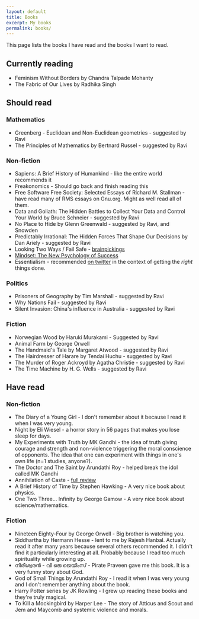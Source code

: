 ```yaml
---
layout: default
title: Books
excerpt: My books
permalink: books/
---
```


This page lists the books I have read and the books I want to read.

## Currently reading ##

* Feminism Without Borders by Chandra Talpade Mohanty
* The Fabric of Our Lives by Radhika Singh

## Should read ##

### Mathematics

* Greenberg - Euclidean and Non-Euclidean geometries - suggested by Ravi
* The Principles of Mathematics by Bertnard Russel - suggested by Ravi


### Non-fiction

* Sapiens: A Brief History of Humankind - like the entire world recommends it
* Freakonomics - Should go back and finish reading this
* Free Software Free Society: Selected Essays of Richard M. Stallman - have read many of RMS essays on Gnu.org. Might as well read all of them.
* Data and Goliath: The Hidden Battles to Collect Your Data and Control Your World by Bruce Schneier - suggested by Ravi
* No Place to Hide by Glenn Greenwald - suggested by Ravi, and Snowden
* Predictably Irrational: The Hidden Forces That Shape Our Decisions by Dan Ariely - suggested by Ravi
* Looking Two Ways / Fail Safe - [brainpickings](https://www.brainpickings.org/2013/05/15/debbie-millman-look-both-ways-fail-safe/)
* [Mindset: The New Psychology of Success](https://www.brainpickings.org/2014/01/29/carol-dweck-mindset/)
* Essentialism - recommended [on twitter](https://twitter.com/RheumEpi/status/1376380207263666187?s=20) in the context of getting the *right* things done.

### Politics

* Prisoners of Geography by Tim Marshall - suggested by Ravi
* Why Nations Fail - suggested by Ravi
* Silent Invasion: China's influence in Australia - suggested by Ravi

### Fiction

* Norwegian Wood by Haruki Murakami - Suggested by Ravi
* Animal Farm by George Orwell 
* The Handmaid's Tale by Margaret Atwood - suggested by Ravi
* The Hairdresser of Harare by Tendai Huchu - suggested by Ravi
* The Murder of Roger Ackroyd by Agatha Christie - suggested by Ravi
* The Time Machine by H. G. Wells - suggested by Ravi


## Have read ##

### Non-fiction

* The Diary of a Young Girl - I don't remember about it because I read it when I was very young.
* Night by Eli Wiesel - a horror story in 56 pages that makes you lose sleep for days.
* My Experiments with Truth by MK Gandhi - the idea of truth giving courage and strength and non-violence triggering the moral conscience of opponents. The idea that one can experiment with things in one's own life (n=1 studies, anyone?).
* The Doctor and The Saint by Arundathi Roy - helped break the idol called MK Gandhi
* Annihilation of Caste - [full review](https://blog.learnlearn.in/2020/12/annihilation-of-caste.html)
* A Brief History of Time by Stephen Hawking - A very nice book about physics.
* One Two Three... Infinity by George Gamow - A very nice book about science/mathematics.

### Fiction

* Nineteen Eighty-Four by George Orwell - Big brother is watching you.
* Siddhartha by Hermann Hesse - lent to me by Rajesh Hanbal. Actually read it after many years because several others recommended it. I didn't find it particularly interesting at all. Probably because I read too much spirituality while growing up.
* നിരീശ്വരന്‍ - വി ജെ ജെയിംസ്  - Pirate Praveen gave me this book. It is a very funny story about God.
* God of Small Things by Arundathi Roy - I read it when I was very young and I don't remember anything about the book.
* Harry Potter series by JK Rowling - I grew up reading these books and they're truly magical.
* To Kill a Mockingbird by Harper Lee - The story of Atticus and Scout and Jem and Maycomb and systemic violence and morals.
